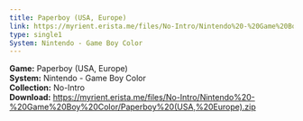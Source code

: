 ```yaml
---
title: Paperboy (USA, Europe)
link: https://myrient.erista.me/files/No-Intro/Nintendo%20-%20Game%20Boy%20Color/Paperboy%20(USA,%20Europe).zip
type: single1
System: Nintendo - Game Boy Color
---
```

<b>Game:</b> Paperboy (USA, Europe)<br>
<b>System:</b> Nintendo - Game Boy Color<br>
<b>Collection:</b> No-Intro<br>
<b>Download:</b> https://myrient.erista.me/files/No-Intro/Nintendo%20-%20Game%20Boy%20Color/Paperboy%20(USA,%20Europe).zip